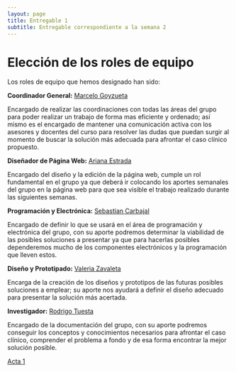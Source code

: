 ```yaml
---
layout: page
title: Entregable 1
subtitle: Entregable correspondiente a la semana 2
---
```



# Elección de los roles de equipo

Los roles de equipo que hemos designado han sido:

**Coordinador General:**
[Marcelo Goyzueta](https://equipo18-fundbio.github.io/equipo18-fundbio/aboutme/)

Encargado de realizar las coordinaciones con todas las áreas del grupo para poder realizar un trabajo de forma mas eficiente y ordenado; así mismo es el encargado de mantener una comunicación activa con los asesores y docentes del curso para resolver las dudas que puedan surgir al momento de buscar la solución más adecuada para afrontar el caso clínico propuesto.


**Diseñador de Página Web:**
[Ariana Estrada](https://equipo18-fundbio.github.io/equipo18-fundbio/aboutme/)

Encargado del diseño y la edición de la página web, cumple un rol fundamental en el grupo ya que deberá ir colocando los aportes semanales del grupo en la página web para que sea visible el trabajo realizado durante las siguientes semanas.


**Programación y Electrónica:**
[Sebastian Carbajal](https://equipo18-fundbio.github.io/equipo18-fundbio/aboutme/)

Encargado de definir lo que se usará en el área de programación y electrónica del grupo, con su aporte podremos determinar la viabilidad de las posibles soluciones a presentar ya que para hacerlas posibles dependeremos mucho de los componentes electrónicos y la programación que lleven estos. 


**Diseño y Prototipado:**
[Valeria Zavaleta](https://equipo18-fundbio.github.io/equipo18-fundbio/aboutme/)

Encarga de la creación de los diseños y prototipos de las futuras posibles soluciones a emplear; su aporte nos ayudará a definir el diseño adecuado para presentar la solución más acertada.

**Investigador:**
[Rodrigo Tuesta](https://equipo18-fundbio.github.io/equipo18-fundbio/aboutme/)

Encargado de la documentación del grupo, con su aporte podremos conseguir los conceptos y conocimientos necesarios para afrontar el caso clínico, comprender el problema a fondo y de esa forma encontrar la mejor solución posible.

[Acta 1](https://equipo18-fundbio.github.io/equipo18-fundbio/documentacion/acta1/)

